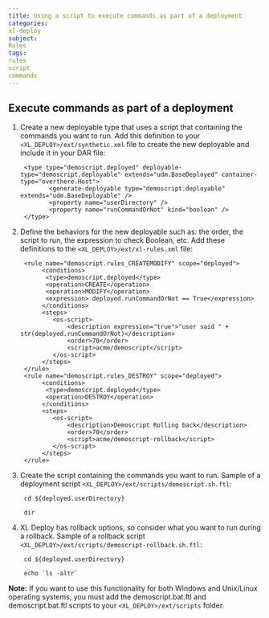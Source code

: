 ```yaml
---
title: Using a script to execute commands as part of a deployment
categories:
xl-deploy
subject:
Rules
tags:
rules
script
commands
---
```


## Execute commands as part of a deployment

1. Create a new deployable type that uses a script that containing the commands you want to run. Add this definition to your `<XL_DEPLOY>/ext/synthetic.xml` file to create the new deployable and include it in your DAR file:

        <type type="demoscript.deployed" deployable-type="demoscript.deployable" extends="udm.BaseDeployed" container-type="overthere.Host">
               <generate-deployable type="demoscript.deployable" extends="udm.BaseDeployable" />
               <property name="userDirectory" />
               <property name="runCommandOrNot" kind="boolean" />
        </type>

1. Define the behaviors for the new deployable such as: the order, the script to run, the expression to check Boolean, etc. Add these definitions to the `<XL_DEPLOY>/ext/xl-rules.xml` file:

        <rule name="demoscript.rules_CREATEMODIFY" scope="deployed">
             <conditions>
              <type>demoscript.deployed</type>
              <operation>CREATE</operation>
              <operation>MODIFY</operation>
              <expression> deployed.runCommandOrNot == True</expression>
             </conditions>
             <steps>
                <os-script>
                    <description expression="true">"user said " + str(deployed.runCommandOrNot)</description>
                    <order>70</order>
                    <script>acme/demoscript</script>
                </os-script>
             </steps>
        </rule>
        <rule name="demoscript.rules_DESTROY" scope="deployed">
             <conditions>
              <type>demoscript.deployed</type>
              <operation>DESTROY</operation>
             </conditions>
             <steps>
                <os-script>
                    <description>Demoscript Rolling back</description>
                    <order>70</order>
                    <script>acme/demoscript-rollback</script>
                </os-script>
             </steps>
        </rule>   

1. Create the script containing the commands you want to run. Sample of a deployment script `<XL_DEPLOY>/ext/scripts/demoscript.sh.ftl`:

        cd ${deployed.userDirectory}

        dir            

2. XL Deploy has rollback options, so consider what you want to run during a rollback. Sample of a rollback script `<XL_DEPLOY>/ext/scripts/demoscript-rollback.sh.ftl`:

        cd ${deployed.userDirectory}

        echo `ls -altr`        

**Note:**  If you want to use this functionality for both Windows and Unix/Linux operating systems, you must add the  demoscript.bat.ftl and demoscript.bat.ftl scripts to your `<XL_DEPLOY>/ext/scripts` folder.        
